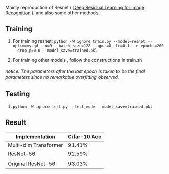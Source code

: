 Mainly reproduction of Resnet ( [Deep Residual Learning for Image Recognition](https://arxiv.org/pdf/1512.03385.pdf) ), and also some other methods.

## Training

1. For training resnet:
` python -W ignore train.py --model=resnet --optim=mysgd --n=9 --batch_size=128 --gpus=0--lr=0.1 --n_epochs=200 --drop_p=0.0 --model_save=trained.pkl `

2. For training other models , follow the constructions in train.sh 

###### notice: The parameters after the last epoch is taken to be the final parameters since no remarkable overfitting observed.

## Testing

1. `python -W ignore test.py --test_mode --model_save=trained.pkl `

## Result

Implementation              | Cifar-10 Acc
----------------------------|-----------
Multi-dim Transformer      	|  91.41%
ResNet-56                   |  92.59%
                            |
Original ResNet-56          |  93.03%
